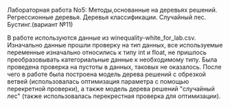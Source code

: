 Лабораторная работа No5: Методы,основанные на деревьях решений. Регрессионные деревья. Деревья классификации. Случайный лес. Бустинг.(вариант №11)

В работе используются данные из winequality-white_for_lab.csv. Изначально данные прошли проверку на тип данных, все используемые переменные изначально относились к типу int и float, не пришлось преобразовывать категориальные данные к необходимому типу. Была проведена проверка на пустоты в данных, таковых не оказалось. После чего в работе была построена модель дерева решений с обрезкой ветвей (использовалась оптимизация параметра с помощью перекретной проверки), а также модель дерева решений "случайный лес" (также использовалась перекрестная проверка для оптимизации). 

